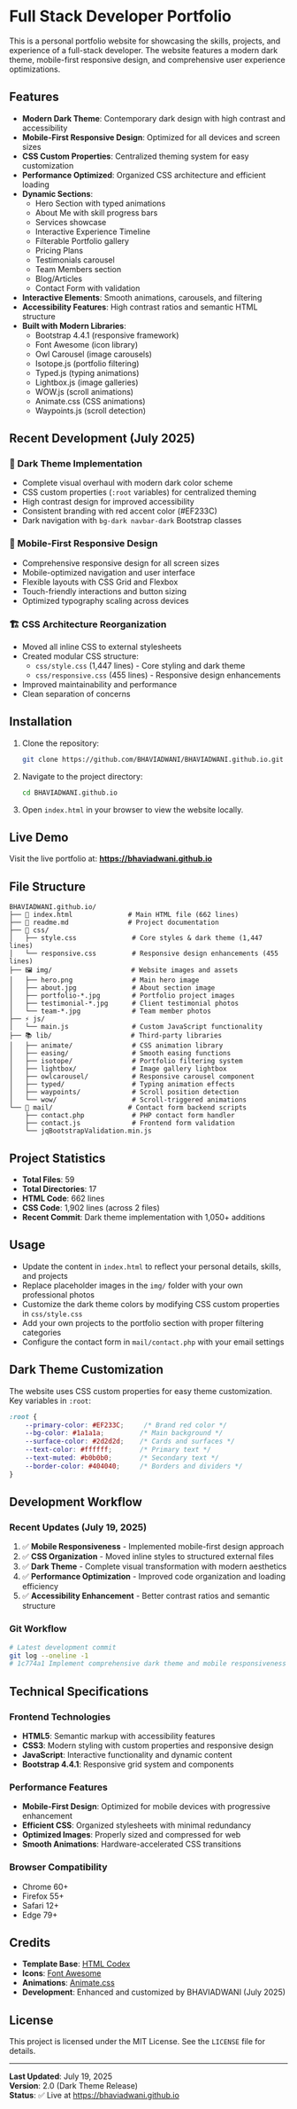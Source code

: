 # Full Stack Developer Portfolio

This is a personal portfolio website for showcasing the skills, projects, and experience of a full-stack developer. The website features a modern dark theme, mobile-first responsive design, and comprehensive user experience optimizations.

## Features

- **Modern Dark Theme**: Contemporary dark design with high contrast and accessibility
- **Mobile-First Responsive Design**: Optimized for all devices and screen sizes
- **CSS Custom Properties**: Centralized theming system for easy customization
- **Performance Optimized**: Organized CSS architecture and efficient loading
- **Dynamic Sections**:
  - Hero Section with typed animations
  - About Me with skill progress bars
  - Services showcase
  - Interactive Experience Timeline
  - Filterable Portfolio gallery
  - Pricing Plans
  - Testimonials carousel
  - Team Members section
  - Blog/Articles
  - Contact Form with validation
- **Interactive Elements**: Smooth animations, carousels, and filtering
- **Accessibility Features**: High contrast ratios and semantic HTML structure
- **Built with Modern Libraries**:
  - Bootstrap 4.4.1 (responsive framework)
  - Font Awesome (icon library)
  - Owl Carousel (image carousels)
  - Isotope.js (portfolio filtering)
  - Typed.js (typing animations)
  - Lightbox.js (image galleries)
  - WOW.js (scroll animations)
  - Animate.css (CSS animations)
  - Waypoints.js (scroll detection)

## Recent Development (July 2025)

### 🎨 Dark Theme Implementation
- Complete visual overhaul with modern dark color scheme
- CSS custom properties (`:root` variables) for centralized theming
- High contrast design for improved accessibility
- Consistent branding with red accent color (#EF233C)
- Dark navigation with `bg-dark navbar-dark` Bootstrap classes

### 📱 Mobile-First Responsive Design
- Comprehensive responsive design for all screen sizes
- Mobile-optimized navigation and user interface
- Flexible layouts with CSS Grid and Flexbox
- Touch-friendly interactions and button sizing
- Optimized typography scaling across devices

### 🏗️ CSS Architecture Reorganization
- Moved all inline CSS to external stylesheets
- Created modular CSS structure:
  - `css/style.css` (1,447 lines) - Core styling and dark theme
  - `css/responsive.css` (455 lines) - Responsive design enhancements
- Improved maintainability and performance
- Clean separation of concerns

## Installation

1. Clone the repository:
   ```bash
   git clone https://github.com/BHAVIADWANI/BHAVIADWANI.github.io.git
   ```
2. Navigate to the project directory:
   ```bash
   cd BHAVIADWANI.github.io
   ```
3. Open `index.html` in your browser to view the website locally.

## Live Demo

Visit the live portfolio at: **https://bhaviadwani.github.io**

## File Structure

```
BHAVIADWANI.github.io/
├── 📄 index.html              # Main HTML file (662 lines)
├── 📄 readme.md               # Project documentation
├── 🎨 css/
│   ├── style.css              # Core styles & dark theme (1,447 lines)
│   └── responsive.css         # Responsive design enhancements (455 lines)
├── 🖼️ img/                    # Website images and assets
│   ├── hero.png               # Main hero image
│   ├── about.jpg              # About section image
│   ├── portfolio-*.jpg        # Portfolio project images
│   ├── testimonial-*.jpg      # Client testimonial photos
│   └── team-*.jpg             # Team member photos
├── ⚡ js/
│   └── main.js                # Custom JavaScript functionality
├── 📚 lib/                    # Third-party libraries
│   ├── animate/               # CSS animation library
│   ├── easing/                # Smooth easing functions
│   ├── isotope/               # Portfolio filtering system
│   ├── lightbox/              # Image gallery lightbox
│   ├── owlcarousel/           # Responsive carousel component
│   ├── typed/                 # Typing animation effects
│   ├── waypoints/             # Scroll position detection
│   └── wow/                   # Scroll-triggered animations
└── 📧 mail/                   # Contact form backend scripts
    ├── contact.php            # PHP contact form handler
    ├── contact.js             # Frontend form validation
    └── jqBootstrapValidation.min.js
```

## Project Statistics
- **Total Files**: 59
- **Total Directories**: 17
- **HTML Code**: 662 lines
- **CSS Code**: 1,902 lines (across 2 files)
- **Recent Commit**: Dark theme implementation with 1,050+ additions

## Usage

- Update the content in `index.html` to reflect your personal details, skills, and projects
- Replace placeholder images in the `img/` folder with your own professional photos
- Customize the dark theme colors by modifying CSS custom properties in `css/style.css`
- Add your own projects to the portfolio section with proper filtering categories
- Configure the contact form in `mail/contact.php` with your email settings

## Dark Theme Customization

The website uses CSS custom properties for easy theme customization. Key variables in `:root`:

```css
:root {
    --primary-color: #EF233C;     /* Brand red color */
    --bg-color: #1a1a1a;         /* Main background */
    --surface-color: #2d2d2d;    /* Cards and surfaces */
    --text-color: #ffffff;       /* Primary text */
    --text-muted: #b0b0b0;       /* Secondary text */
    --border-color: #404040;     /* Borders and dividers */
}
```

## Development Workflow

### Recent Updates (July 19, 2025)
1. ✅ **Mobile Responsiveness** - Implemented mobile-first design approach
2. ✅ **CSS Organization** - Moved inline styles to structured external files
3. ✅ **Dark Theme** - Complete visual transformation with modern aesthetics
4. ✅ **Performance Optimization** - Improved code organization and loading efficiency
5. ✅ **Accessibility Enhancement** - Better contrast ratios and semantic structure

### Git Workflow
```bash
# Latest development commit
git log --oneline -1
# 1c774a1 Implement comprehensive dark theme and mobile responsiveness
```

## Technical Specifications

### Frontend Technologies
- **HTML5**: Semantic markup with accessibility features
- **CSS3**: Modern styling with custom properties and responsive design
- **JavaScript**: Interactive functionality and dynamic content
- **Bootstrap 4.4.1**: Responsive grid system and components

### Performance Features
- **Mobile-First Design**: Optimized for mobile devices with progressive enhancement
- **Efficient CSS**: Organized stylesheets with minimal redundancy
- **Optimized Images**: Properly sized and compressed for web
- **Smooth Animations**: Hardware-accelerated CSS transitions

### Browser Compatibility
- Chrome 60+
- Firefox 55+
- Safari 12+
- Edge 79+

## Credits

- **Template Base**: [HTML Codex](https://htmlcodex.com)
- **Icons**: [Font Awesome](https://fontawesome.com)
- **Animations**: [Animate.css](https://animate.style)
- **Development**: Enhanced and customized by BHAVIADWANI (July 2025)

## License

This project is licensed under the MIT License. See the `LICENSE` file for details.

---

**Last Updated**: July 19, 2025  
**Version**: 2.0 (Dark Theme Release)  
**Status**: ✅ Live at https://bhaviadwani.github.io